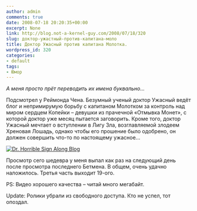 ```yaml
---
author: admin
comments: true
date: 2008-07-18 20:20:35+00:00
excerpt: None
link: http://blog.not-a-kernel-guy.com/2008/07/18/320
slug: доктор-ужастный-против-капитана-моло
title: Доктор Ужасный против капитана Молотка.
wordpress_id: 320
categories:
- default
tags:
- Юмор
---
```


_А меня просто прёт переводить их имена буквально..._

Подсмотрел у Реймонда Чена. Безумный ученый доктор Ужасный ведёт блог и непримирумую борьбу с капитаном Молотком за контроль над миром сердцем Копейки – девушки из прачечной «Отмывка Монет», с которой доктор уже месяц пытается заговорить. Кроме того, доктор Ужасный мечтает о вступлении в Лигу Зла, возглавляемой злодеем Хреновая Лошадь, однако чтобы его прошение было одобрено, он должен совершить что-то по настоящему ужасное... 

[![Dr. Horrible Sign Along Blog](http://www.drhorrible.com/images/banners/banner2.gif)](http://www.drhorrible.com/act_I.html)

Просмотр сего шедевра у меня выпал как раз на следующий день после просмотра последнего Бетмена. В общем, очень удачно наложилось. Третья часть выходит 19-ого.

PS: Видео хорошего качества – читай много мегабайт.

Update: Ролики убрали из свободного доступа. Кто не успел, тот опоздал.

